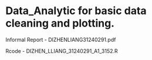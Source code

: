 # Data_Analytic for basic data cleaning and plotting.
Informal Report - DIZHENLIANG31240291.pdf

Rcode - DIZHEN_LLIANG_31240291_A1_3152.R

